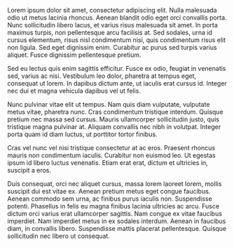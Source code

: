 Lorem ipsum dolor sit amet, consectetur adipiscing elit. Nulla malesuada odio ut metus lacinia rhoncus. 
Aenean blandit odio eget orci convallis porta. Nunc sollicitudin libero lacus, et varius risus malesuada sit amet. 
In porta maximus turpis, non pellentesque arcu facilisis at. Sed sodales, urna id cursus elementum, 
risus nisl condimentum nisi, quis condimentum risus elit non ligula. Sed eget dignissim enim. 
Curabitur ac purus sed turpis varius aliquet. Fusce dignissim pellentesque pretium. 

Sed eu lectus quis enim sagittis efficitur. 
Fusce ex odio, feugiat in venenatis sed, varius ac nisi. Vestibulum leo dolor, pharetra at tempus eget, consequat ut lorem.
In dapibus dictum ante, ut iaculis erat cursus id. Integer nec dui et magna vehicula dapibus vel ut felis. 

Nunc pulvinar vitae elit ut tempus. 
Nam quis diam vulputate, vulputate metus vitae, pharetra nunc. 
Cras condimentum tristique interdum. Quisque pretium nec massa sed cursus. 
Mauris ullamcorper sollicitudin justo, quis tristique magna pulvinar at. 
Aliquam convallis nec nibh in volutpat. Integer porta quam id diam luctus, ut porttitor tortor finibus.

Cras vel nunc vel nisi tristique consectetur at ac eros. Praesent rhoncus mauris non condimentum iaculis. 
Curabitur non euismod leo. Ut egestas ipsum id libero luctus venenatis. 
Etiam erat erat, dictum et ultricies in, suscipit a eros. 

Duis consequat, orci nec aliquet cursus, massa lorem laoreet lorem, mollis suscipit dui est vitae ex. 
Aenean pretium metus eget congue faucibus. Aenean commodo sem urna, ac finibus purus iaculis non. Suspendisse potenti. 
Phasellus in felis eu magna finibus lacinia ultricies ac arcu. Fusce dictum orci varius erat ullamcorper sagittis. 
Nam congue ex vitae faucibus imperdiet. Nam imperdiet metus in ex sodales interdum. 
Aenean in faucibus diam, in convallis libero. Suspendisse mattis placerat pellentesque. 
Quisque sollicitudin nec libero ut consequat.
